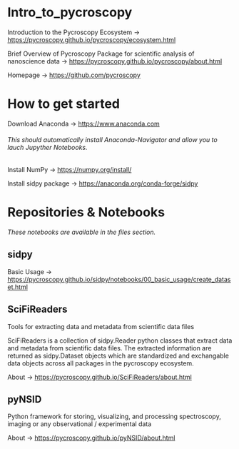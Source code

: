 # Intro_to_pycroscopy
Introduction to the Pycroscopy Ecosystem -> https://pycroscopy.github.io/pycroscopy/ecosystem.html 

Brief Overview of Pycroscopy Package for scientific analysis of nanoscience data -> https://pycroscopy.github.io/pycroscopy/about.html

Homepage -> https://github.com/pycroscopy

# How to get started

Download Anaconda -> https://www.anaconda.com 
###### This should automatically install Anaconda-Navigator and allow you to lauch Jupyther Notebooks.

Install NumPy -> https://numpy.org/install/

Install sidpy package -> https://anaconda.org/conda-forge/sidpy

# Repositories & Notebooks
*These notebooks are available in the files section.*

## sidpy
Basic Usage -> https://pycroscopy.github.io/sidpy/notebooks/00_basic_usage/create_dataset.html


## SciFiReaders
Tools for extracting data and metadata from scientific data files

SciFiReaders is a collection of sidpy.Reader python classes that extract data and metadata from scientific data files. The extracted information are returned as sidpy.Dataset objects which are standardized and exchangable data objects across all packages in the pycroscopy ecosystem.

About -> https://pycroscopy.github.io/SciFiReaders/about.html

## pyNSID
Python framework for storing, visualizing, and processing spectroscopy, imaging or any observational / experimental data

About -> https://pycroscopy.github.io/pyNSID/about.html
